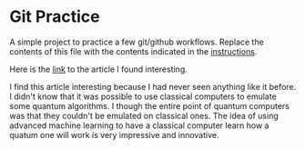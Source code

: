 # Git Practice
A simple project to practice a few git/github workflows.  Replace the contents of this file with the contents indicated in the [instructions](./instructions.md).


Here is the [link](./https://www.sciencedaily.com/releases/2021/08/210803121404.htm) to the article I found interesting.

I find this article interesting because I had never seen anything like it before. I didn't know that it was possible to use classical computers to emulate some quantum algorithms. I though the entire point of quantum computers was that they couldn't be emulated on classical ones. The idea of using advanced machine learning to have a classical computer learn how a quatum one will work is very impressive and innovative.
